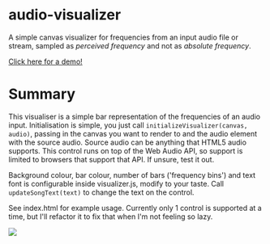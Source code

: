 # audio-visualizer
A simple canvas visualizer for frequencies from an input audio file or stream, sampled as _perceived frequency_ and not as _absolute frequency_. 

[Click here for a demo!](https://anonymousthing.github.io/audio-visualizer/)

# Summary
This visualiser is a simple bar representation of the frequencies of an audio input. Initialisation is simple, you just call `initializeVisualizer(canvas, audio)`, passing in the canvas you want to render to and the audio element with the source audio. Source audio can be anything that HTML5 audio supports. This control runs on top of the Web Audio API, so support is limited to browsers that support that API. If unsure, test it out.

Background colour, bar colour, number of bars ('frequency bins') and text font is configurable inside visualizer.js, modify to your taste.
Call `updateSongText(text)` to change the text on the control.

See index.html for example usage. Currently only 1 control is supported at a time, but I'll refactor it to fix that when I'm not feeling so lazy.

![](https://my.mixtape.moe/voarfb.png)
